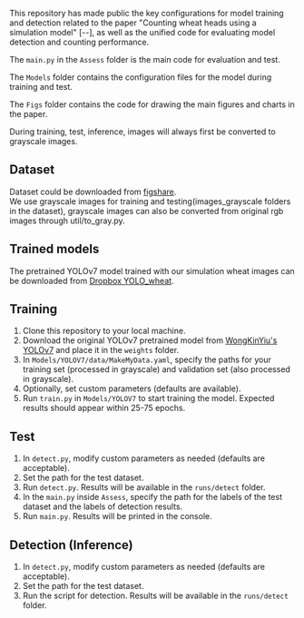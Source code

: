 This repository has made public the key configurations for model training and detection related to the paper "Counting wheat heads using a simulation model" [--], as well as the unified code for evaluating model detection and counting performance.

The `main.py` in the `Assess` folder is the main code for evaluation and test. 

The `Models` folder contains the configuration files for the model during training and test. 

The `Figs` folder contains the code for drawing the main figures and charts in the paper.

During training, test, inference, images will always first be converted to grayscale images.


## Dataset
Dataset could be downloaded from [figshare](https://figshare.com/articles/thesis/Untitled_Item/24198891).    
We use grayscale images for training and testing(images_grayscale folders in the dataset), grayscale images can also be converted from original rgb images through util/to_gray.py. 

## Trained models
The pretrained YOLOv7 model trained with our simulation wheat images can be downloaded from [Dropbox YOLO_wheat]([https://www.dropbox.com/scl/fi/pmnrwz501bebb98so98sr/YOLO_wheat_all.pt?rlkey=kar1hrrpiacdtu3r9xbt273ls&st=uemg5h2t&dl=0](https://www.dropbox.com/scl/fo/lp1sr5jx2vhqemfgehzfz/ALT1n_Sibp-OY1hr45dsRT0?rlkey=kik5igngwjsbtljios41iab62&st=ugps35t1&dl=0)).

## Training
1. Clone this repository to your local machine.
2. Download the original YOLOv7 pretrained model from [WongKinYiu's YOLOv7](https://github.com/WongKinYiu/yolov7) and place it in the `weights` folder.
3. In `Models/YOLOV7/data/MakeMyData.yaml`, specify the paths for your training set (processed in grayscale) and validation set (also processed in grayscale).
4. Optionally, set custom parameters (defaults are available).
5. Run `train.py` in `Models/YOLOV7` to start training the model. Expected results should appear within 25-75 epochs.

## Test
1. In `detect.py`, modify custom parameters as needed (defaults are acceptable).
2. Set the path for the test dataset.
3. Run `detect.py`. Results will be available in the `runs/detect` folder.
4. In the `main.py`  inside `Assess`, specify the path for the labels of the test dataset and the labels of detection results.
5. Run `main.py`. Results will be printed in the console.

## Detection (Inference)
1. In `detect.py`, modify custom parameters as needed (defaults are acceptable).
2. Set the path for the test dataset.
3. Run the script for detection. Results will be available in the `runs/detect` folder.
